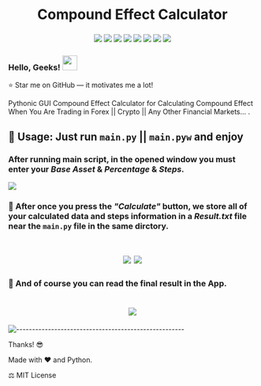 <h1 align="center"> 
    Compound Effect Calculator
</h1>

<h3 align="center">
    <img src="https://img.shields.io/badge/made%20by-Stphen-informational?style=plastic&cacheSeconds=3600">
    <img src="https://img.shields.io/badge/language-python-blueviolet?logo=python&style=plastic&cacheSeconds=3600&logoColor=orange&logoWidth=20">
    <img src="https://img.shields.io/badge/last%20version-v.1.3-success?style=plastic&cacheSeconds=3600">
    <img src="https://badges.frapsoft.com/os/v1/open-source.png?v=103">
    <img src="https://img.shields.io/badge/License-MIT%20License-blue?style=plastic&cacheSeconds=3600">
    <img src="https://img.shields.io/github/issues/Es-Kiani/Compound-Effect-Calculator?style=plastic&cacheSeconds=3600">
    <img src="https://img.shields.io/github/forks/Es-Kiani/Compound-Effect-Calculator?style=plastic&cacheSeconds=3600">
    <img src="https://img.shields.io/github/stars/Es-Kiani/Compound-Effect-Calculator?color=gold&style=plastic&cacheSeconds=3600">
</h3>
 
  
   
 
<h3 align="left"> 
    Hello, Geeks! <img src="https://raw.githubusercontent.com/MartinHeinz/MartinHeinz/master/wave.gif" width="30px">
</h3>

:star: Star me on GitHub — it motivates me a lot!



Pythonic GUI Compound Effect Calculator for Calculating Compound Effect When You Are Trading in Forex || Crypto || Any Other Financial Markets... .


## 	:satellite:    Usage: Just run ```main.py``` || ```main.pyw``` and enjoy

### After running main script, in the opened window you must enter your _Base Asset_ & _Percentage_ & _Steps_.

<img src="https://github.com/Es-Kiani/Compound-Effect-Calculator/blob/main/ScSh1.PNG">



###   	:file_folder:   After once you press the _"Calculate"_ button, we store all of your calculated data and steps information in a _Result.txt_ file near the ```main.py``` file in the same dirctory.

<h1 align="center"> 
<img src="https://github.com/Es-Kiani/Compound-Effect-Calculator/blob/main/ScSh2.PNG">

<img src="https://github.com/Es-Kiani/Compound-Effect-Calculator/blob/main/ScSh3.PNG">
</h1>



###  	:memo:    And of course you can read the final result in the App.

<h1 align="center"> 
    <img src="https://github.com/Es-Kiani/Compound-Effect-Calculator/blob/main/ScSh4.PNG">
</h1>


![-----------------------------------------------------](https://raw.githubusercontent.com/andreasbm/readme/master/assets/lines/rainbow.png)


Thanks! :sunglasses:

Made with :heart: and Python.

:balance_scale:     MIT License
